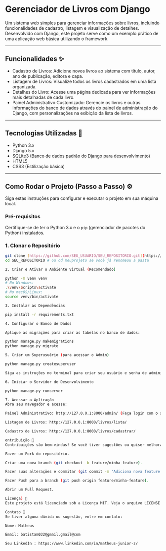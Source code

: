 # Gerenciador de Livros com Django

Um sistema web simples para gerenciar informações sobre livros, incluindo funcionalidades de cadastro, listagem e visualização de detalhes. Desenvolvido com Django, este projeto serve como um exemplo prático de uma aplicação web básica utilizando o framework.

---

## Funcionalidades ✨

* Cadastro de Livros: Adicione novos livros ao sistema com título, autor, ano de publicação, editora e capa.
* Listagem de Livros: Visualize todos os livros cadastrados em uma lista organizada.
* Detalhes do Livro: Acesse uma página dedicada para ver informações mais detalhadas de cada livro.
* Painel Administrativo Customizado: Gerencie os livros e outras informações do banco de dados através do painel de administração do Django, com personalizações na exibição da lista de livros.

---

## Tecnologias Utilizadas 🚀

* Python 3.x
* Django 5.x
* SQLite3 (Banco de dados padrão do Django para desenvolvimento)
* HTML5
* CSS3 (Estilização básica)

---

## Como Rodar o Projeto (Passo a Passo) ⚙️

Siga estas instruções para configurar e executar o projeto em sua máquina local.

### Pré-requisitos

Certifique-se de ter o Python 3.x e o `pip` (gerenciador de pacotes do Python) instalados.

### 1. Clonar o Repositório

```bash
git clone [https://github.com/SEU_USUARIO/SEU_REPOSITORIO.git](https://github.com/SEU_USUARIO/SEU_REPOSITORIO.git)
cd SEU_REPOSITORIO # ou cd meuprojeto se você já renomeou a pasta

2. Criar e Ativar o Ambiente Virtual (Recomendado)

python -m venv venv
# No Windows:
.\venv\Scripts\activate
# No macOS/Linux:
source venv/bin/activate

3. Instalar as Dependências

pip install -r requirements.txt

4. Configurar o Banco de Dados

Aplique as migrações para criar as tabelas no banco de dados:

python manage.py makemigrations
python manage.py migrate

5. Criar um Superusuário (para acessar o Admin)

python manage.py createsuperuser

Siga as instruções no terminal para criar seu usuário e senha de administrador.

6. Iniciar o Servidor de Desenvolvimento

python manage.py runserver

7. Acessar a Aplicação
Abra seu navegador e acesse:

Painel Administrativo: http://127.0.0.1:8000/admin/ (Faça login com o superusuário criado)

Listagem de Livros: http://127.0.0.1:8000/livros/lista/

Cadastro de Livros: http://127.0.0.1:8000/livros/cadastrar/

ontribuição 🤝
Contribuições são bem-vindas! Se você tiver sugestões ou quiser melhorar o projeto, sinta-se à vontade para:

Fazer um Fork do repositório.

Criar uma nova branch (git checkout -b feature/minha-feature).

Fazer suas alterações e commitar (git commit -m 'Adiciona nova feature X').

Fazer Push para a branch (git push origin feature/minha-feature).

Abrir um Pull Request.

Licença) 📄
Este projeto está licenciado sob a Licença MIT. Veja o arquivo LICENSE para mais detalhes.

Contato 📧
Se tiver alguma dúvida ou sugestão, entre em contato:

Nome: Matheus

Email: batistam032@gmail.gmail@com 

Seu LinkedIn : https://www.linkedin.com/in/matheus-junior-z/
